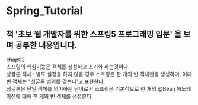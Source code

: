 # Spring_Tutorial

책 '초보 웹 개발자를 위한 스프링5 프로그래밍 입문' 을 보며 공부한 내용입니다.
-----------------------------------------------------------------------------------
chap02  
스프링의 핵심기능은 객체를 생성하고 초기화 하는것이다.  
싱글톤 객체 : 별도 설정을 하지 않을 경우 스프링은 한 개의 빈 객체만을 생성하며, 이때 빈 객체는 "싱글톤 범위를 갖는다'고 표현한다.  
싱글톤은 단일 객체를 의미하는 단어로서 스프링은 기본적으로 한 개의 @Bean 애노테이션에 대해 한 개의 빈 객체를 생성한다.  
